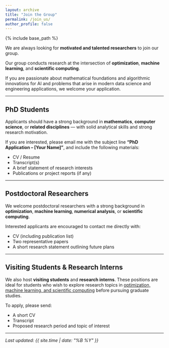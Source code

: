 ```yaml
---
layout: archive
title: "Join the Group"
permalink: /join_us/
author_profile: false
---
```


{% include base_path %}

We are always looking for **motivated and talented researchers** to join our group.  

Our group conducts research at the intersection of **optimization**, **machine learning**, and **scientific computing**.  

If you are passionate about mathematical foundations and algorithmic innovations for AI and problems that arise in modern data science and engineering applications, we welcome your application.

---

## PhD Students

Applicants should have a strong background in **mathematics**, **computer science**, or **related disciplines** — with solid analytical skills and strong research motivation.  

If you are interested, please email me with the subject line **“PhD Application – [Your Name]”**, and include the following materials:
* CV / Resume  
* Transcript(s)  
* A brief statement of research interests  
* Publications or project reports (if any)

---

## Postdoctoral Researchers

We welcome postdoctoral researchers with a strong background in **optimization**, **machine learning**, **numerical analysis**, or **scientific computing**.  

Interested applicants are encouraged to contact me directly with:
* CV (including publication list)  
* Two representative papers  
* A short research statement outlining future plans  

---

## Visiting Students & Research Interns

We also host **visiting students** and **research interns**. These positions are ideal for students who wish to explore research topics in [optimization, machine learning, and scientific computing](/research/) before pursuing graduate studies.  

To apply, please send:
* A short CV  
* Transcript  
* Proposed research period and topic of interest  

---

_Last updated: {{ site.time | date: "%B %Y" }}_
